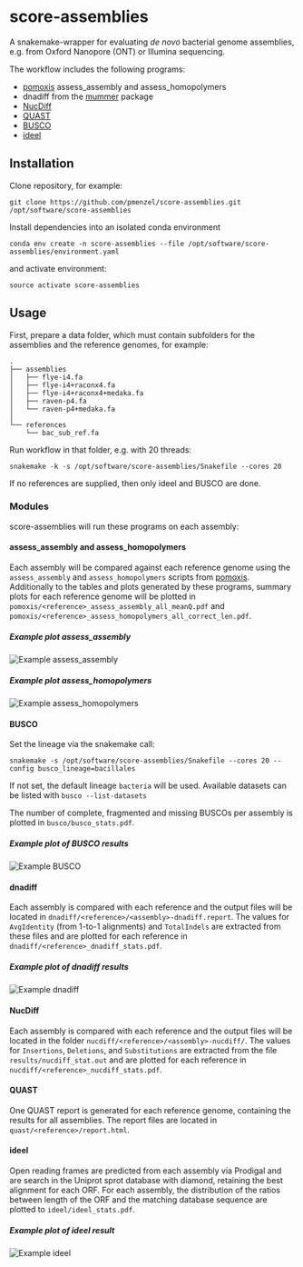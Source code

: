 # score-assemblies

A snakemake-wrapper for evaluating *de novo* bacterial genome assemblies, e.g. from Oxford Nanopore (ONT) or Illumina sequencing.

The workflow includes the following programs:
* [pomoxis](https://github.com/nanoporetech/pomoxis) assess_assembly and assess_homopolymers
* dnadiff from the [mummer](https://mummer4.github.io/index.html) package
* [NucDiff](https://github.com/uio-cels/NucDiff/)
* [QUAST](http://quast.sourceforge.net/quast)
* [BUSCO](https://busco.ezlab.org/)
* [ideel](https://github.com/mw55309/ideel/)

## Installation
Clone repository, for example:
```
git clone https://github.com/pmenzel/score-assemblies.git /opt/software/score-assemblies
```
Install dependencies into an isolated conda environment
```
conda env create -n score-assemblies --file /opt/software/score-assemblies/environment.yaml
```
and activate environment:
```
source activate score-assemblies
```

## Usage
First, prepare a data folder, which must contain subfolders for the assemblies
and the reference genomes, for example:
```
.
├── assemblies
│   ├── flye-i4.fa
│   ├── flye-i4+raconx4.fa
│   ├── flye-i4+raconx4+medaka.fa
│   ├── raven-p4.fa
│   └── raven-p4+medaka.fa
│
└── references
    └── bac_sub_ref.fa
```

Run workflow in that folder, e.g. with 20 threads:
```
snakemake -k -s /opt/software/score-assemblies/Snakefile --cores 20
```

If no references are supplied, then only ideel and BUSCO are done.

### Modules
score-assemblies will run these programs on each assembly:

#### assess_assembly and assess_homopolymers

Each assembly will be compared against each reference genome using the
`assess_assembly` and `assess_homopolymers` scripts from
[pomoxis](https://github.com/nanoporetech/pomoxis).  Additionally to the tables
and plots generated by these programs, summary plots for each reference genome will be plotted
in `pomoxis/<reference>_assess_assembly_all_meanQ.pdf` and
`pomoxis/<reference>_assess_homopolymers_all_correct_len.pdf`.

##### Example plot assess_assembly
![Example assess_assembly](example/example_assess_assembly.png?raw=true)

##### Example plot assess_homopolymers
![Example assess_homopolymers](example/example_assess_homopolymers.png?raw=true)

#### BUSCO

Set the lineage via the snakemake call:
```
snakemake -s /opt/software/score-assemblies/Snakefile --cores 20 --config busco_lineage=bacillales
```
If not set, the default lineage `bacteria` will be used.
Available datasets can be listed with `busco --list-datasets`

The number of complete, fragmented and missing BUSCOs per assembly is plotted in `busco/busco_stats.pdf`.

##### Example plot of BUSCO results
![Example BUSCO](example/example_busco.png?raw=true)

#### dnadiff
Each assembly is compared with each reference and the output files will be
located in `dnadiff/<reference>/<assembly>-dnadiff.report`.  The values for
`AvgIdentity` (from 1-to-1 alignments) and `TotalIndels` are extracted from these files and are plotted
for each reference in `dnadiff/<reference>_dnadiff_stats.pdf`.

##### Example plot of dnadiff results
![Example dnadiff](example/example_dnadiff.png?raw=true)


#### NucDiff
Each assembly is compared with each reference and the output files will be
located in the folder `nucdiff/<reference>/<assembly>-nucdiff/`.  The values for
`Insertions`, `Deletions`, and `Substitutions` are extracted from the file `results/nucdiff_stat.out` and are plotted
for each reference in `nucdiff/<reference>_nucdiff_stats.pdf`.

#### QUAST

One QUAST report is generated for each reference genome, containing the results for all assemblies.
The report files are located in `quast/<reference>/report.html`.

#### ideel

Open reading frames are predicted from each assembly via Prodigal and are
search in the Uniprot sprot database with diamond, retaining the best alignment
for each ORF. For each assembly, the distribution of the ratios between length
of the ORF and the matching database sequence are plotted to `ideel/ideel_stats.pdf`.

##### Example plot of ideel result
![Example ideel](example/example_ideel.png?raw=true)

